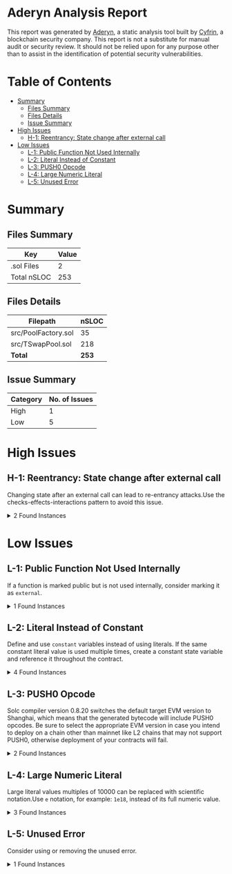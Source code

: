 # Aderyn Analysis Report

This report was generated by [Aderyn](https://github.com/Cyfrin/aderyn), a static analysis tool built by [Cyfrin](https://cyfrin.io), a blockchain security company. This report is not a substitute for manual audit or security review. It should not be relied upon for any purpose other than to assist in the identification of potential security vulnerabilities.
# Table of Contents

- [Summary](#summary)
  - [Files Summary](#files-summary)
  - [Files Details](#files-details)
  - [Issue Summary](#issue-summary)
- [High Issues](#high-issues)
  - [H-1: Reentrancy: State change after external call](#h-1-reentrancy-state-change-after-external-call)
- [Low Issues](#low-issues)
  - [L-1: Public Function Not Used Internally](#l-1-public-function-not-used-internally)
  - [L-2: Literal Instead of Constant](#l-2-literal-instead-of-constant)
  - [L-3: PUSH0 Opcode](#l-3-push0-opcode)
  - [L-4: Large Numeric Literal](#l-4-large-numeric-literal)
  - [L-5: Unused Error](#l-5-unused-error)


# Summary

## Files Summary

| Key | Value |
| --- | --- |
| .sol Files | 2 |
| Total nSLOC | 253 |


## Files Details

| Filepath | nSLOC |
| --- | --- |
| src/PoolFactory.sol | 35 |
| src/TSwapPool.sol | 218 |
| **Total** | **253** |


## Issue Summary

| Category | No. of Issues |
| --- | --- |
| High | 1 |
| Low | 5 |


# High Issues

## H-1: Reentrancy: State change after external call

Changing state after an external call can lead to re-entrancy attacks.Use the checks-effects-interactions pattern to avoid this issue.

<details><summary>2 Found Instances</summary>


- Found in src/PoolFactory.sol [Line: 52](src/PoolFactory.sol#L52)

	State is changed at: `s_pools[tokenAddress] = address(tPool)`, `s_tokens[address(tPool)] = tokenAddress`
	```solidity
	        string memory liquidityTokenName = string.concat("T-Swap ", IERC20(tokenAddress).name());
	```

- Found in src/PoolFactory.sol [Line: 53](src/PoolFactory.sol#L53)

	State is changed at: `s_pools[tokenAddress] = address(tPool)`, `s_tokens[address(tPool)] = tokenAddress`
	```solidity
	        string memory liquidityTokenSymbol = string.concat("ts", IERC20(tokenAddress).name());
	```

</details>



# Low Issues

## L-1: Public Function Not Used Internally

If a function is marked public but is not used internally, consider marking it as `external`.

<details><summary>1 Found Instances</summary>


- Found in src/TSwapPool.sol [Line: 244](src/TSwapPool.sol#L244)

	```solidity
	    function swapExactInput(
	```

</details>



## L-2: Literal Instead of Constant

Define and use `constant` variables instead of using literals. If the same constant literal value is used multiple times, create a constant state variable and reference it throughout the contract.

<details><summary>4 Found Instances</summary>


- Found in src/TSwapPool.sol [Line: 228](src/TSwapPool.sol#L228)

	```solidity
	        uint256 inputAmountMinusFee = inputAmount * 997;
	```

- Found in src/TSwapPool.sol [Line: 241](src/TSwapPool.sol#L241)

	```solidity
	        return ((inputReserves * outputAmount) * 10000) / ((outputReserves - outputAmount) * 997);
	```

- Found in src/TSwapPool.sol [Line: 364](src/TSwapPool.sol#L364)

	```solidity
	                1e18, i_wethToken.balanceOf(address(this)), i_poolToken.balanceOf(address(this))
	```

- Found in src/TSwapPool.sol [Line: 371](src/TSwapPool.sol#L371)

	```solidity
	                1e18, i_poolToken.balanceOf(address(this)), i_wethToken.balanceOf(address(this))
	```

</details>



## L-3: PUSH0 Opcode

Solc compiler version 0.8.20 switches the default target EVM version to Shanghai, which means that the generated bytecode will include PUSH0 opcodes. Be sure to select the appropriate EVM version in case you intend to deploy on a chain other than mainnet like L2 chains that may not support PUSH0, otherwise deployment of your contracts will fail.

<details><summary>2 Found Instances</summary>


- Found in src/PoolFactory.sol [Line: 15](src/PoolFactory.sol#L15)

	```solidity
	pragma solidity 0.8.20;
	```

- Found in src/TSwapPool.sol [Line: 15](src/TSwapPool.sol#L15)

	```solidity
	pragma solidity 0.8.20;
	```

</details>



## L-4: Large Numeric Literal

Large literal values multiples of 10000 can be replaced with scientific notation.Use `e` notation, for example: `1e18`, instead of its full numeric value.

<details><summary>3 Found Instances</summary>


- Found in src/TSwapPool.sol [Line: 38](src/TSwapPool.sol#L38)

	```solidity
	    uint256 private constant MINIMUM_WETH_LIQUIDITY = 1_000_000_000;
	```

- Found in src/TSwapPool.sol [Line: 241](src/TSwapPool.sol#L241)

	```solidity
	        return ((inputReserves * outputAmount) * 10000) / ((outputReserves - outputAmount) * 997);
	```

- Found in src/TSwapPool.sol [Line: 320](src/TSwapPool.sol#L320)

	```solidity
	            outputToken.safeTransfer(msg.sender, 1_000_000_000_000_000_000);
	```

</details>



## L-5: Unused Error

Consider using or removing the unused error.

<details><summary>1 Found Instances</summary>


- Found in src/PoolFactory.sol [Line: 22](src/PoolFactory.sol#L22)

	```solidity
	    error PoolFactory__PoolDoesNotExist(address tokenAddress);
	```

</details>



